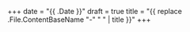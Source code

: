 +++
date = "{{ .Date }}"
draft = true
title = "{{ replace .File.ContentBaseName "-" " " | title }}"
+++
